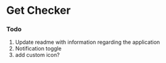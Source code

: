 # Get Checker

### Todo

1. Update readme with information regarding the application
2. Notification toggle
3. add custom icon?
